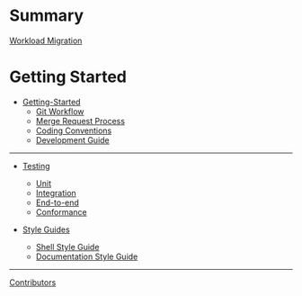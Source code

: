 # Summary
[Workload Migration](README.md)

# Getting Started
- [Getting-Started](getting-started/contributing.md)
    - [Git Workflow](getting-started/git-workflow.md)
    - [Merge Request Process](getting-started/merge-requests.md)
    - [Coding Conventions](getting-started/coding-conventions.md)
    - [Development Guide](getting-started/development.md)

-----------

- [Testing]()
    - [Unit]()
    - [Integration]()
    - [End-to-end]()
    - [Conformance]()

- [Style Guides]()
    - [Shell Style Guide](styleguide/shellguide.md)
    - [Documentation Style Guide](styleguide/documentation-guide.md)
-----------
[Contributors](misc/contributors.md)